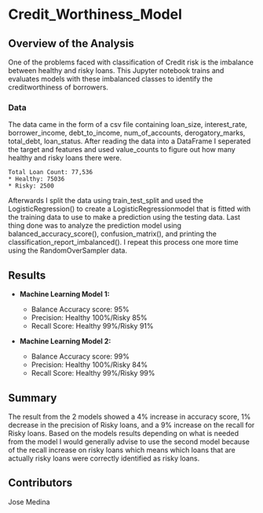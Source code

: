 # Credit_Worthiness_Model

## Overview of the Analysis

One of the problems faced with classification of Credit risk is the imbalance between healthy and risky loans. This Jupyter notebook trains and evaluates models with these imbalanced classes to identify the creditworthiness of borrowers.

### Data

The data came in the form of a csv file containing loan_size, interest_rate, borrower_income, debt_to_income, num_of_accounts, derogatory_marks, total_debt, loan_status. After reading the data into a DataFrame I seperated the target and features and used value_counts to figure out how many healthy and risky loans there were.

    Total Loan Count: 77,536
    * Healthy: 75036
    * Risky: 2500

Afterwards I split the data using train_test_split and used the LogisticRegression() to create a LogisticRegressionmodel that is fitted with the training data to use to make a prediction using the testing data. Last thing done was to analyze the prediction model using balanced_accuracy_score(), confusion_matrix(), and printing the classification_report_imbalanced(). I repeat this process one more time using the RandomOverSampler data.

## Results

* **Machine Learning Model 1:**
    * Balance Accuracy score: 95%
    * Precision: Healthy 100%/Risky 85%
    * Recall Score: Healthy 99%/Risky 91%

* **Machine Learning Model 2:**
    * Balance Accuracy score: 99%
    * Precision: Healthy 100%/Risky 84%
    * Recall Score: Healthy 99%/Risky 99%

## Summary

The result from the 2 models showed a 4% increase in accuracy score, 1% decrease in the precision of Risky loans, and a 9% increase on the recall for Risky loans. Based on the models results depending on what is needed from the model I would generally advise to use the second model because of the recall increase on risky loans which means which loans that are actually risky loans were correctly identified as risky loans. 

## Contributors

Jose Medina

